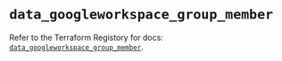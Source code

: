 # `data_googleworkspace_group_member`

Refer to the Terraform Registory for docs: [`data_googleworkspace_group_member`](https://www.terraform.io/docs/providers/googleworkspace/d/group_member).
